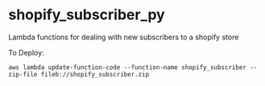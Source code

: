 # shopify_subscriber_py
Lambda functions for dealing with new subscribers to a shopify store



To Deploy:
```
aws lambda update-function-code --function-name shopify_subscriber --zip-file fileb://shopify_subscriber.zip 
```